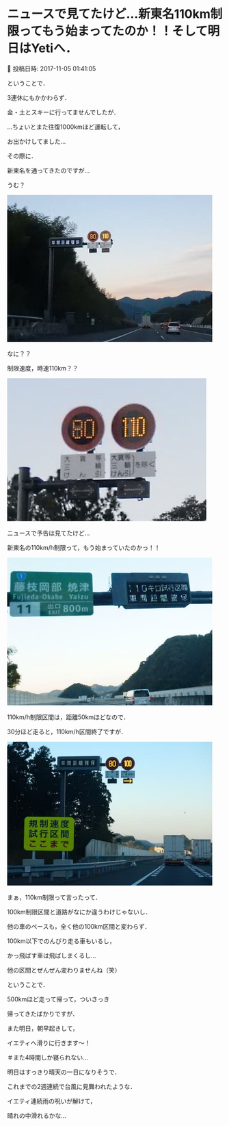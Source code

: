 # ニュースで見てたけど…新東名110km制限ってもう始まってたのか！！そして明日はYetiへ．

📅 投稿日時: 2017-11-05 01:41:05

ということで．


3連休にもかかわらず．


金・土とスキーに行ってませんでしたが．


…ちょいとまた往復1000kmほど運転して，


お出かけしてました…





その際に．


新東名を通ってきたのですが…


うむ？




![badc9fbb1dcde29f0e716c33567944bb.jpg](images/badc9fbb1dcde29f0e716c33567944bb.jpg)







なに？？


制限速度，時速110km？？




![a6f63c93444748aad97becd927d2c529.jpg](images/a6f63c93444748aad97becd927d2c529.jpg)







ニュースで予告は見てたけど…


新東名の110km/h制限って，もう始まっていたのかっ！！




![213eae470c29f12189dfd266e5a272f2.jpg](images/213eae470c29f12189dfd266e5a272f2.jpg)







110km/h制限区間は，距離50kmほどなので．


30分ほど走ると，110km/h区間終了ですが．




![d3f413350c6af16f265db16f9a816665.jpg](images/d3f413350c6af16f265db16f9a816665.jpg)







まぁ，110km制限って言ったって．


100km制限区間と道路がなにか違うわけじゃないし．


他の車のペースも，全く他の100km区間と変わらず．


100km以下でのんびり走る車もいるし，


かっ飛ばす車は飛ばしまくるし…


他の区間とぜんぜん変わりませんね（笑）





ということで．


500kmほど走って帰って，ついさっき


帰ってきたばかりですが．


また明日，朝早起きして，


イエティへ滑りに行きます～！


＃また4時間しか寝られない…





明日はすっきり晴天の一日になりそうで．


これまでの2週連続で台風に見舞われたような．


イエティ連続雨の呪いが解けて，


晴れの中滑れるかな…

